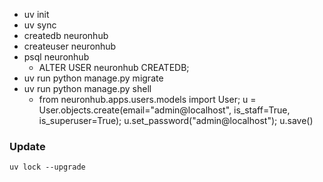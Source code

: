 - uv init
- uv sync
- createdb neuronhub
- createuser neuronhub
- psql neuronhub
  - ALTER USER neuronhub CREATEDB;
- uv run python manage.py migrate
- uv run python manage.py shell
  - from neuronhub.apps.users.models import User; u = User.objects.create(email="admin@localhost", is_staff=True, is_superuser=True); u.set_password("admin@localhost"); u.save()

### Update
```
uv lock --upgrade
```
